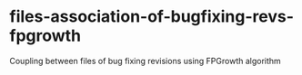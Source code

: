 # files-association-of-bugfixing-revs-fpgrowth
Coupling between files of bug fixing revisions using FPGrowth algorithm
